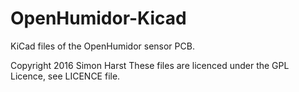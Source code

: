 # OpenHumidor-Kicad
KiCad files of the OpenHumidor sensor PCB.

Copyright 2016 Simon Harst
These files are licenced under the GPL Licence, see LICENCE file.
